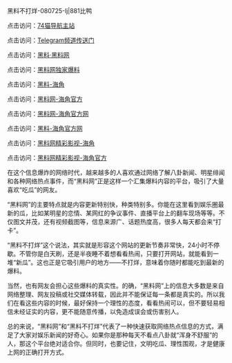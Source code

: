 黑料不打烊-080725-lj|881比鸭

点击访问：<a href="https://74mao.com/">74猫导航主站</a>

点击访问：<a href="https://74mao.com/">Telegram频道传送门</a>

点击访问：<a href="https://heiliaotlyq53.pages.dev">黑料·黑料网</a>

点击访问：<a href="https://heiliaoyvnrda.pages.dev">黑料网独家爆料</a>

点击访问：<a href="https://heiliaokof3cy.pages.dev">黑料-海角</a>

点击访问：<a href="https://heiliaoubleqx.pages.dev">黑料网-海角官方</a>

点击访问：<a href="https://heiliao3gvg9x.pages.dev">黑料网-海角官方网</a>

点击访问：<a href="https://heiliaoxfe5rb.pages.dev">黑料-海角官方网</a>

点击访问：<a href="https://heiliaolvzlu3.pages.dev">黑料网精彩影视-海角</a>

点击访问：<a href="https://heiliaokof3cy.pages.dev">黑料网精彩影视-海角官方</a>

在这个信息爆炸的网络时代，越来越多的人喜欢通过网络了解八卦新闻、明星绯闻和各种网络热点事件，而“黑料网”正是这样一个汇集爆料内容的平台，吸引了大量喜欢“吃瓜”的网友。

“黑料网”的主要特点就是内容更新特别快，种类特别多。你能在这里看到娱乐圈最新的瓜，比如某明星的恋情、某网红的争议事件、直播平台上的翻车现场等等。不仅图文并茂，还有视频截图等，信息来源广、话题热度高，很多人每天都会来“打卡”。

“黑料不打烊”这个说法，其实就是形容这个网站的更新节奏非常快，24小时不停歇。不管你是白天刷，还是半夜睡不着想看看热闹，只要打开网站，就能看到一堆“新瓜”。这也正是它吸引用户的地方——不打烊，意味着你随时都能吃到最新的爆料。

当然，也有网友会担心这些爆料的真实性。的确，“黑料网”上的信息大多数是来自网络整理、网友投稿或社交媒体转载，因此并不能保证每一条都是真实的。所以我们在看这些内容的时候，最好保持一个理性的态度，看看热闹可以，但不要轻易相信未经证实的内容，更不能随意传播，以免造成误会或伤害别人。

总的来说，“黑料网”和“黑料不打烊”代表了一种快速获取网络热点信息的方式，满足了大家对娱乐新闻的好奇心。如果你是那种每天不看点八卦就“浑身不舒服”的人，那这个平台绝对适合你。但同时，也要记住，文明吃瓜、理性围观，才是健康上网的正确打开方式。

